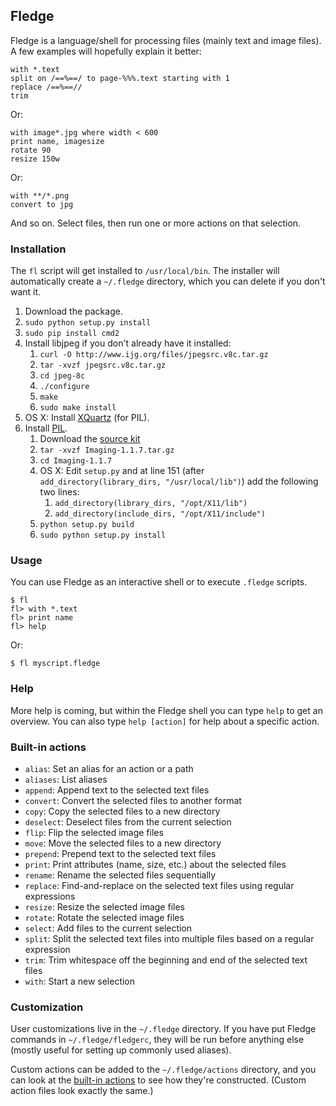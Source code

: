 ## Fledge

Fledge is a language/shell for processing files (mainly text and image files). A few examples will hopefully explain it better:

	with *.text
	split on /==%==/ to page-%%%.text starting with 1
	replace /==%==//
	trim

Or:

	with image*.jpg where width < 600
	print name, imagesize
	rotate 90
	resize 150w

Or:

	with **/*.png
	convert to jpg

And so on. Select files, then run one or more actions on that selection.


### Installation

The `fl` script will get installed to `/usr/local/bin`. The installer will automatically create a `~/.fledge` directory, which you can delete if you don't want it.

1. Download the package.
2. `sudo python setup.py install`
3. `sudo pip install cmd2`
4. Install libjpeg if you don't already have it installed:
	1. `curl -O http://www.ijg.org/files/jpegsrc.v8c.tar.gz`
	2. `tar -xvzf jpegsrc.v8c.tar.gz`
	3. `cd jpeg-8c`
	4. `./configure`
	5. `make`
	6. `sudo make install`
5. OS X: Install [XQuartz](http://xquartz.macosforge.org/landing/) (for PIL).
6. Install [PIL](http://www.pythonware.com/products/pil/).
	1. Download the [source kit](http://effbot.org/downloads/Imaging-1.1.7.tar.gz)
	2. `tar -xvzf Imaging-1.1.7.tar.gz`
	3. `cd Imaging-1.1.7`
	4. OS X: Edit `setup.py` and at line 151 (after `add_directory(library_dirs, "/usr/local/lib")`) add the following two lines:
		1. `add_directory(library_dirs, "/opt/X11/lib")`
		2. `add_directory(include_dirs, "/opt/X11/include")`
	5. `python setup.py build`
	6. `sudo python setup.py install`


### Usage

You can use Fledge as an interactive shell or to execute `.fledge` scripts.

	$ fl
	fl> with *.text
	fl> print name
	fl> help

Or:

	$ fl myscript.fledge


### Help

More help is coming, but within the Fledge shell you can type `help` to get an overview. You can also type `help [action]` for help about a specific action.


### Built-in actions

- `alias`: Set an alias for an action or a path
- `aliases`: List aliases
- `append`: Append text to the selected text files
- `convert`: Convert the selected files to another format
- `copy`: Copy the selected files to a new directory
- `deselect`: Deselect files from the current selection
- `flip`: Flip the selected image files
- `move`: Move the selected files to a new directory
- `prepend`: Prepend text to the selected text files
- `print`: Print attributes (name, size, etc.) about the selected files
- `rename`: Rename the selected files sequentially
- `replace`: Find-and-replace on the selected text files using regular expressions
- `resize`: Resize the selected image files
- `rotate`: Rotate the selected image files
- `select`: Add files to the current selection
- `split`: Split the selected text files into multiple files based on a regular expression
- `trim`: Trim whitespace off the beginning and end of the selected text files
- `with`: Start a new selection


### Customization

User customizations live in the `~/.fledge` directory. If you have put Fledge commands in `~/.fledge/fledgerc`, they will be run before anything else (mostly useful for setting up commonly used aliases).

Custom actions can be added to the `~/.fledge/actions` directory, and you can look at the [built-in actions](https://github.com/bencrowder/fledge/tree/master/fledge/actions) to see how they're constructed. (Custom action files look exactly the same.)
